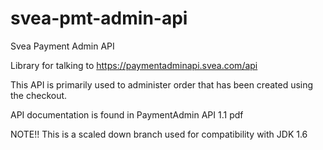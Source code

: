 # svea-pmt-admin-api
Svea Payment Admin API

Library for talking to https://paymentadminapi.svea.com/api

This API is primarily used to administer order that has been created using
the checkout.

API documentation is found in PaymentAdmin API 1.1 pdf

NOTE!! This is a scaled down branch used for compatibility with JDK 1.6
